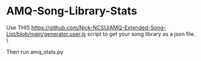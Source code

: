 # AMQ-Song-Library-Stats

Use THIS https://github.com/Nick-NCSU/AMQ-Extended-Song-List/blob/main/generator.user.js script to get your song library as a json file. \\

Then run amq_stats.py